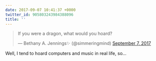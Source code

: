```yaml
---
date: 2017-09-07 10:41:37 +0000
twitter_id: 905803243984388096
title: ''
---
```


<blockquote class="twitter-tweet"><p lang="en" dir="ltr">If you were a dragon, what would you hoard?</p>&mdash; Bethany A. Jennings✨ (@simmeringmind) <a href="https://twitter.com/simmeringmind/status/905782229036609538?ref_src=twsrc%5Etfw">September 7, 2017</a></blockquote>
<script async src="https://platform.twitter.com/widgets.js" charset="utf-8"></script>

Well, I tend to hoard computers and music in real life, so…
